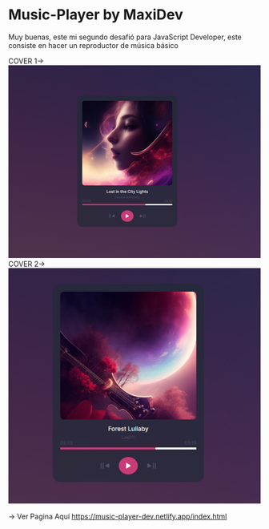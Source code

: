 # Music-Player by MaxiDev

Muy buenas, este mi segundo desafió para JavaScript Developer, este consiste en hacer un reproductor de música básico  

COVER 1-> ![COVER1](./assets/Preview-Cover1.PNG)
COVER 2-> ![COVER2](./assets/Preview-Cover2.PNG)

-> Ver Pagina Aquí <https://music-player-dev.netlify.app/index.html>
